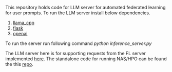 This repository holds code for LLM server for automated federated learning for user prompts. To run the LLM server install below dependencies.

1. [llama_cpp](https://github.com/ggerganov/llama.cpp)
2. [flask](https://flask.palletsprojects.com/en/stable/installation/)
3. [openai](https://pypi.org/project/openai/)

To run the server run following command *python inference_server.py*

The LLM server here is for supporting requests from the FL server implemented [here](https://github.com/ICONgroupCWC/FedLBE). The standalone code for running NAS/HPO can be found the this [repo](https://github.com/MChamith/AutomatedNASFL).


